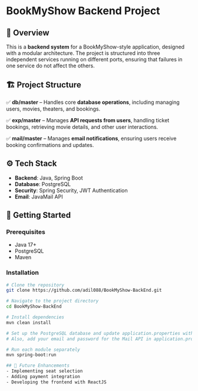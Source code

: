 # BookMyShow Backend Project

## 🚀 Overview

This is a **backend system** for a BookMyShow-style application, designed with a modular architecture. The project is structured into three independent services running on different ports, ensuring that failures in one service do not affect the others.

## 🏗️ Project Structure

✅ **db/master** – Handles core **database operations**, including managing users, movies, theaters, and bookings.  

✅ **exp/master** – Manages **API requests from users**, handling ticket bookings, retrieving movie details, and other user interactions.  

✅ **mail/master** – Manages **email notifications**, ensuring users receive booking confirmations and updates.  

## ⚙️ Tech Stack

- **Backend**: Java, Spring Boot  
- **Database**: PostgreSQL  
- **Security**: Spring Security, JWT Authentication  
- **Email**: JavaMail API  

## 📌 Getting Started

### Prerequisites

- Java 17+  
- PostgreSQL  
- Maven  

### Installation

```sh
# Clone the repository
git clone https://github.com/adil088/BookMyShow-BackEnd.git

# Navigate to the project directory
cd BookMyShow-BackEnd

# Install dependencies
mvn clean install

# Set up the PostgreSQL database and update application.properties with your database credentials.
# Also, add your email and password for the Mail API in application.properties.

# Run each module separately
mvn spring-boot:run

## 🚀 Future Enhancements  
- Implementing seat selection
- Adding payment integration
- Developing the frontend with ReactJS  

